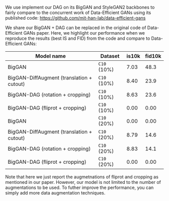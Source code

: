 We use implement our DAG on its BigGAN and StyleGAN2 backbones to fairly compare to the concurrent work of Data-Efficient GANs using its published code: https://github.com/mit-han-lab/data-efficient-gans 

We share our BigGAN + DAG can be replaced in the original code of Data-Efficient GANs paper. Here, we highlight our performance when we reproduce the results (best IS and FID) from the code and compare to Data-Efficient GANs:

| Model name                               | Dataset           | is10k     | fid10k    |
| -----------------------------------------| ------------------| --------- | --------- |
| BigGAN                                   | `C10` (10%)       | 7.03      | 48.3      |
| BigGAN-DiffAugment (translation + cutout)| `C10` (10%)       | 8.40      | 23.9      |
| BigGAN-DAG (rotation + cropping)         | `C10` (10%)       | 8.63      | 23.6      |
| BigGAN-DAG (fliprot + cropping)          | `C10` (10%)       | 0.00      | 0.00      |
| BigGAN                                   | `C10` (20%)       | 0.00      | 0.00      |
| BigGAN-DiffAugment (translation + cutout)| `C10` (20%)       | 8.79      | 14.6      |
| BigGAN-DAG (rotation + cropping)         | `C10` (20%)       | 8.83      | 14.1      |
| BigGAN-DAG (fliprot + cropping)          | `C10` (20%)       | 0.00      | 0.00      |

Note that here we just report the augmetnations of fliprot and cropping as mentioned in our paper. However, our model is not limited to the number of augmentations to be used. To futher improve the performance, you can simply add more data augmentation techniques. 
